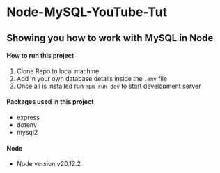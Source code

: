 # Node-MySQL-YouTube-Tut

## Showing you how to work with MySQL in Node

#### How to run this project

1. Clone Repo to local machine 
3. Add in your own database details inside the `.env` file
4. Once all is installed run `npm run dev` to start development server


#### Packages used in this project

- express
- dotenv
- mysql2

#### Node 
- Node version v20.12.2
